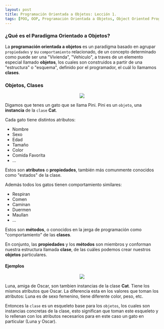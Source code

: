 ```yaml
---
layout: post
title: Programación Orientada a Objetos: Lección 1.
tags: [POO, OOP, Programación Orientada a Objetos, Object Oriented Programming]
---
```


### ¿Qué es el Paradigma Orientado a Objetos?

La **programación orientada a objetos** es un paradigma basado en agrupar `propiedades` y su `comportamiento` relacionado,
de un concepto determinado como puede ser una "Vivienda", "Vehiculo", a traves de un elemento especial llamado **objetos**,
los cuales son construidos a partir de una "estructura" o "esquema", definido por el programador, el cuál lo llamamos **clases**.

### Objetos, Clases
<p align="center"><img src="https://user-images.githubusercontent.com/22304957/68073515-d8ae2780-fd6f-11e9-8857-c2b5fd9c466f.png"/>
</p>

Digamos que tenes un gato que se llama Pini. Pini es un `objeto`, una **instancia** de la `clase` **Cat**.

Cada gato tiene distintos atributos:

- Nombre
- Sexo
- Edad
- Tamaño
- Color
- Comida Favorita
- ...

Estos son **atributos** o **propiedades**, también más comunmente conocidos como "estados" de la clase.

Además todos los gatos tienen comportamiento similares:

- Respiran
- Comen
- Caminan
- Duermen
- Maullan
- ...

Estos son **métodos**, o conocidos en la jerga de programación como "comportamiento" de las **clases**.

En conjunto, las **propiedades** y los **métodos** son miembros y conforman nuestra estructura llamada **clase**, de las cuáles podemos crear nuestros **objetos** particulares.

#### Ejemplos
<p align="center"><img src="https://user-images.githubusercontent.com/22304957/68073995-d7cbc480-fd74-11e9-8438-e12981734d61.png"/></p>

Luna, amiga de Oscar, son tambien instancias de la clase **Cat**. Tiene los mismos atributos que Oscar. La diferencia esta en
los valores que toman los atributos: Luna es de sexo femenino, tiene diferente color, peso, etc.

Entonces la `clase` es un esqueleto base para los `objetos`, los cuales son instancias concretas de la clase,
esto significan que toman este esqueleto y lo rellenan con los atributos necesarios
para en este caso un gato en particular (Luna y Oscar).
